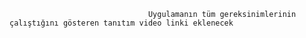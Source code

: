                                   Uygulamanın tüm gereksinimlerinin çalıştığını gösteren tanıtım video linki eklenecek







